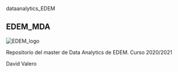 dataanalytics_EDEM

## EDEM_MDA
![EDEM_logo](http://www.emcasa.es/wp-content/uploads/Logo-Edem.jpg)

Repositorio del master de Data Analytics de EDEM.
Curso 2020/2021

David Valero 
   
